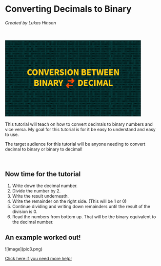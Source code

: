 <h1> Converting Decimals to Binary </h1> 
<h6> Created by Lukas Hinson </h6>
<br>

<img src="pic.png" alt="Pic">
<p> This tutorial will teach on how to convert decimals to binary numbers and vice versa. My goal for this tutorial is for it be easy to understand and easy to use. </p>
<p> The target audience for this tutorial will be anyone needing to convert decimal to binary or binary to decimal! </p>
<br>
<h2> Now time for the tutorial </h2>
<ol>
  <li>Write down the decimal number.</li>
  <li>Divide the number by 2.</li>
  <li>Write the result underneath.</li>
  <li>Write the remainder on the right side. (This will be 1 or 0) </li>
  <li>Continue dividing and writing down remainders until the result of the division is 0.</li>
  <li>Read the numbers from bottom up. That will be the binary equivalent to the decimal number. </li>
</ol>

<h2> An example worked out! </h2>
![image](pic3.png)


[Click here if you need more help!](https://www.youtube.com/embed/rsxT4FfRBaM)


